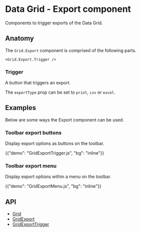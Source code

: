 # Data Grid - Export component

<p class="description">Components to trigger exports of the Data Grid.</p>

## Anatomy

The `Grid.Export` component is comprised of the following parts.

```tsx
<Grid.Export.Trigger />
```

### Trigger

A button that triggers an export.

The `exportType` prop can be set to `print`, `csv` or `excel`[<span class="plan-premium"></span>](/x/introduction/licensing/#premium-plan 'Premium plan').

## Examples

Below are some ways the Export component can be used.

### Toolbar export buttons

Display export options as buttons on the toolbar.

{{"demo": "GridExportTrigger.js", "bg": "inline"}}

### Toolbar export menu

Display export options within a menu on the toolbar.

{{"demo": "GridExportMenu.js", "bg": "inline"}}

## API

- [Grid](/x/api/data-grid/data-grid/)
- [GridExport](/x/api/data-grid/data-grid/)
- [GridExportTrigger](/x/api/data-grid/data-grid/)

